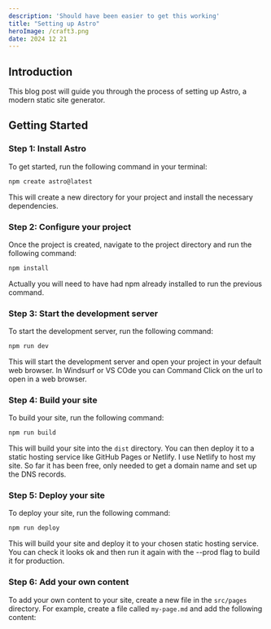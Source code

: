 ```yaml
---
description: 'Should have been easier to get this working'
title: "Setting up Astro"
heroImage: /craft3.png
date: 2024 12 21
---
```



## Introduction

This blog post will guide you through the process of setting up Astro, a modern static site generator.

## Getting Started

### Step 1: Install Astro

To get started, run the following command in your terminal:

```bash
npm create astro@latest 
```

This will create a new directory for your project and install the necessary dependencies.

### Step 2: Configure your project

Once the project is created, navigate to the project directory and run the following command:

```bash
npm install
```
 Actually you will need to have had npm already installed to run the previous command.

### Step 3: Start the development server

To start the development server, run the following command: 

```bash
npm run dev
``` 

This will start the development server and open your project in your default web browser. In Windsurf or VS COde you can Command Click on the url to open in a web browser.

### Step 4: Build your site

To build your site, run the following command:

```bash
npm run build
```

This will build your site into the `dist` directory. You can then deploy it to a static hosting service like GitHub Pages or Netlify. I use Netlify to host my site. So far it has been free, only needed to get a domain name and set up the DNS records.

### Step 5: Deploy your site        

To deploy your site, run the following command:

```bash 
npm run deploy
``` 

This will build your site and deploy it to your chosen static hosting service.  You can check it looks ok and then run it again with the --prod flag to build it for production.

### Step 6: Add your own content

To add your own content to your site, create a new file in the `src/pages` directory. For example, create a file called `my-page.md` and add the following content:
